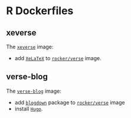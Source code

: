 # R Dockerfiles

## xeverse
The [`xeverse`](https://hub.docker.com/r/rlesur/xeverse/) image:
- add [`XeLaTeX`](http://scripts.sil.org/cms/scripts/page.php?site_id=nrsi&id=xetex) to [`rocker/verse`](https://hub.docker.com/r/rocker/verse/) image.

## verse-blog 
The [`verse-blog`](https://hub.docker.com/r/rlesur/verse-blog/) image:
- add [`blogdown`](https://cran.r-project.org/web/packages/blogdown/index.html) package to [`rocker/verse`](https://hub.docker.com/r/rocker/verse/) image 
- install [`Hugo`](https://gohugo.io/).
